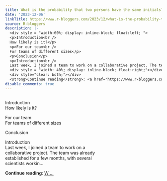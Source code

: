 ```yaml
---
title: What is the probability that two persons have the same initials?
date: '2023-12-06'
linkTitle: https://www.r-bloggers.com/2023/12/what-is-the-probability-that-two-persons-have-the-same-initials/
source: R-bloggers
description: |-
  <div style = "width:60%; display: inline-block; float:left; ">
  <p>Introduction<br />
  How likely is it?</p>
  <p>For our team<br />
  For teams of different sizes</p>
  <p>Conclusion</p>
  <p>Introduction<br />
  Last week, I joined a team to work on a collaborative project. The team was already established for a few months, with several scientists workin...</p></div>
  <div style = "width: 40%; display: inline-block; float:right;"></div>
  <div style="clear: both;"></div>
  <strong>Continue reading</strong>: <a href="https://www.r-bloggers.com/2023/12/what-is-the-probability-that-two-persons-have-the-same-initials/">W ...
disable_comments: true
---
```

<div style = "width:60%; display: inline-block; float:left; ">
<p>Introduction<br />
How likely is it?</p>
<p>For our team<br />
For teams of different sizes</p>
<p>Conclusion</p>
<p>Introduction<br />
Last week, I joined a team to work on a collaborative project. The team was already established for a few months, with several scientists workin...</p></div>
<div style = "width: 40%; display: inline-block; float:right;"></div>
<div style="clear: both;"></div>
<strong>Continue reading</strong>: <a href="https://www.r-bloggers.com/2023/12/what-is-the-probability-that-two-persons-have-the-same-initials/">W ...